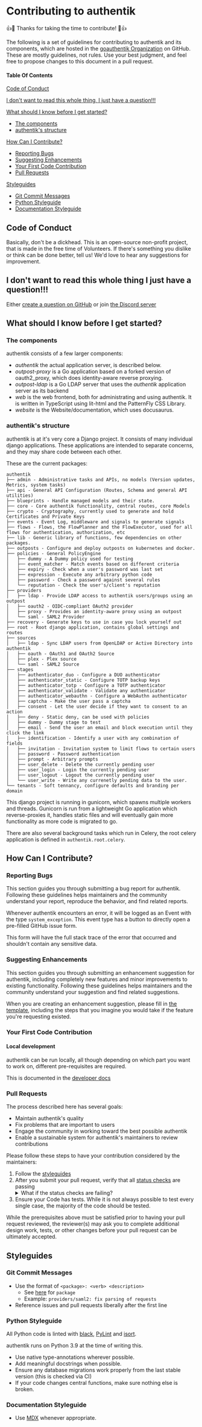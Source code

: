 # Contributing to authentik

:+1::tada: Thanks for taking the time to contribute! :tada::+1:

The following is a set of guidelines for contributing to authentik and its components, which are hosted in the [goauthentik Organization](https://github.com/goauthentik) on GitHub. These are mostly guidelines, not rules. Use your best judgment, and feel free to propose changes to this document in a pull request.

#### Table Of Contents

[Code of Conduct](#code-of-conduct)

[I don't want to read this whole thing, I just have a question!!!](#i-dont-want-to-read-this-whole-thing-i-just-have-a-question)

[What should I know before I get started?](#what-should-i-know-before-i-get-started)

-   [The components](#the-components)
-   [authentik's structure](#authentiks-structure)

[How Can I Contribute?](#how-can-i-contribute)

-   [Reporting Bugs](#reporting-bugs)
-   [Suggesting Enhancements](#suggesting-enhancements)
-   [Your First Code Contribution](#your-first-code-contribution)
-   [Pull Requests](#pull-requests)

[Styleguides](#styleguides)

-   [Git Commit Messages](#git-commit-messages)
-   [Python Styleguide](#python-styleguide)
-   [Documentation Styleguide](#documentation-styleguide)

## Code of Conduct

Basically, don't be a dickhead. This is an open-source non-profit project, that is made in the free time of Volunteers. If there's something you dislike or think can be done better, tell us! We'd love to hear any suggestions for improvement.

## I don't want to read this whole thing I just have a question!!!

Either [create a question on GitHub](https://github.com/goauthentik/authentik/issues/new?assignees=&labels=question&template=question.md&title=) or join [the Discord server](https://goauthentik.io/discord)

## What should I know before I get started?

### The components

authentik consists of a few larger components:

-   _authentik_ the actual application server, is described below.
-   _outpost-proxy_ is a Go application based on a forked version of oauth2_proxy, which does identity-aware reverse proxying.
-   _outpost-ldap_ is a Go LDAP server that uses the _authentik_ application server as its backend
-   _web_ is the web frontend, both for administrating and using authentik. It is written in TypeScript using lit-html and the PatternFly CSS Library.
-   _website_ is the Website/documentation, which uses docusaurus.

### authentik's structure

authentik is at it's very core a Django project. It consists of many individual django applications. These applications are intended to separate concerns, and they may share code between each other.

These are the current packages:
<a id="authentik-packages"/>

```
authentik
├── admin - Administrative tasks and APIs, no models (Version updates, Metrics, system tasks)
├── api - General API Configuration (Routes, Schema and general API utilities)
├── blueprints - Handle managed models and their state.
├── core - Core authentik functionality, central routes, core Models
├── crypto - Cryptography, currently used to generate and hold Certificates and Private Keys
├── events - Event Log, middleware and signals to generate signals
├── flows - Flows, the FlowPlanner and the FlowExecutor, used for all flows for authentication, authorization, etc
├── lib - Generic library of functions, few dependencies on other packages.
├── outposts - Configure and deploy outposts on kubernetes and docker.
├── policies - General PolicyEngine
│   ├── dummy - A Dummy policy used for testing
│   ├── event_matcher - Match events based on different criteria
│   ├── expiry - Check when a user's password was last set
│   ├── expression - Execute any arbitrary python code
│   ├── password - Check a password against several rules
│   └── reputation - Check the user's/client's reputation
├── providers
│   ├── ldap - Provide LDAP access to authentik users/groups using an outpost
│   ├── oauth2 - OIDC-compliant OAuth2 provider
│   ├── proxy - Provides an identity-aware proxy using an outpost
│   └── saml - SAML2 Provider
├── recovery - Generate keys to use in case you lock yourself out
├── root - Root django application, contains global settings and routes
├── sources
│   ├── ldap - Sync LDAP users from OpenLDAP or Active Directory into authentik
│   ├── oauth - OAuth1 and OAuth2 Source
│   ├── plex - Plex source
│   └── saml - SAML2 Source
├── stages
│   ├── authenticator_duo - Configure a DUO authenticator
│   ├── authenticator_static - Configure TOTP backup keys
│   ├── authenticator_totp - Configure a TOTP authenticator
│   ├── authenticator_validate - Validate any authenticator
│   ├── authenticator_webauthn - Configure a WebAuthn authenticator
│   ├── captcha - Make the user pass a captcha
│   ├── consent - Let the user decide if they want to consent to an action
│   ├── deny - Static deny, can be used with policies
│   ├── dummy - Dummy stage to test
│   ├── email - Send the user an email and block execution until they click the link
│   ├── identification - Identify a user with any combination of fields
│   ├── invitation - Invitation system to limit flows to certain users
│   ├── password - Password authentication
│   ├── prompt - Arbitrary prompts
│   ├── user_delete - Delete the currently pending user
│   ├── user_login - Login the currently pending user
│   ├── user_logout - Logout the currently pending user
│   └── user_write - Write any currenetly pending data to the user.
└── tenants - Soft tennancy, configure defaults and branding per domain
```

This django project is running in gunicorn, which spawns multiple workers and threads. Gunicorn is run from a lightweight Go application which reverse-proxies it, handles static files and will eventually gain more functionality as more code is migrated to go.

There are also several background tasks which run in Celery, the root celery application is defined in `authentik.root.celery`.

## How Can I Contribute?

### Reporting Bugs

This section guides you through submitting a bug report for authentik. Following these guidelines helps maintainers and the community understand your report, reproduce the behavior, and find related reports.

Whenever authentik encounters an error, it will be logged as an Event with the type `system_exception`. This event type has a button to directly open a pre-filled GitHub issue form.

This form will have the full stack trace of the error that occurred and shouldn't contain any sensitive data.

### Suggesting Enhancements

This section guides you through submitting an enhancement suggestion for authentik, including completely new features and minor improvements to existing functionality. Following these guidelines helps maintainers and the community understand your suggestion and find related suggestions.

When you are creating an enhancement suggestion, please fill in [the template](https://github.com/goauthentik/authentik/issues/new?assignees=&labels=enhancement&template=feature_request.md&title=), including the steps that you imagine you would take if the feature you're requesting existed.

### Your First Code Contribution

#### Local development

authentik can be run locally, all though depending on which part you want to work on, different pre-requisites are required.

This is documented in the [developer docs](https://goauthentik.io/developer-docs/?utm_source=github)

### Pull Requests

The process described here has several goals:

-   Maintain authentik's quality
-   Fix problems that are important to users
-   Engage the community in working toward the best possible authentik
-   Enable a sustainable system for authentik's maintainers to review contributions

Please follow these steps to have your contribution considered by the maintainers:

1. Follow the [styleguides](#styleguides)
2. After you submit your pull request, verify that all [status checks](https://help.github.com/articles/about-status-checks/) are passing <details><summary>What if the status checks are failing?</summary>If a status check is failing, and you believe that the failure is unrelated to your change, please leave a comment on the pull request explaining why you believe the failure is unrelated. A maintainer will re-run the status check for you. If we conclude that the failure was a false positive, then we will open an issue to track that problem with our status check suite.</details>
3. Ensure your Code has tests. While it is not always possible to test every single case, the majority of the code should be tested.

While the prerequisites above must be satisfied prior to having your pull request reviewed, the reviewer(s) may ask you to complete additional design work, tests, or other changes before your pull request can be ultimately accepted.

## Styleguides

### Git Commit Messages

-   Use the format of `<package>: <verb> <description>`
    -   See [here](#authentik-packages) for `package`
    -   Example: `providers/saml2: fix parsing of requests`
-   Reference issues and pull requests liberally after the first line

### Python Styleguide

All Python code is linted with [black](https://black.readthedocs.io/en/stable/), [PyLint](https://www.pylint.org/) and [isort](https://pycqa.github.io/isort/).

authentik runs on Python 3.9 at the time of writing this.

-   Use native type-annotations wherever possible.
-   Add meaningful docstrings when possible.
-   Ensure any database migrations work properly from the last stable version (this is checked via CI)
-   If your code changes central functions, make sure nothing else is broken.

### Documentation Styleguide

-   Use [MDX](https://mdxjs.com/) whenever appropriate.
